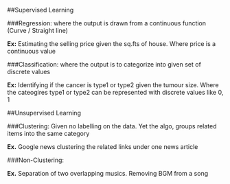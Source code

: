 ##Supervised Learning

###Regression:
where the output is drawn from a continuous function (Curve / Straight line)

**Ex:** Estimating the selling price given the sq.fts of house. Where price is a continuous value

###Classification:
where the output is to categorize into given set of discrete values

**Ex:** Identifying if the cancer is type1 or type2 given the tumour size. Where the cateogires type1 or type2 can be represented with discrete values like 0, 1

##Unsupervised Learning

###Clustering:
Given no labelling on the data. Yet the algo, groups related items into the same category

**Ex.** Google news clustering the related links under one news article

###Non-Clustering:

**Ex.** Separation of two overlapping musics. Removing BGM from a song